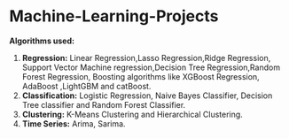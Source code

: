 # Machine-Learning-Projects
**Algorithms used:**
1. **Regression:** Linear Regression,Lasso Regression,Ridge Regression, Support Vector Machine regression,Decision Tree Regression,Random Forest Regression, Boosting algorithms like XGBoost Regression, AdaBoost ,LightGBM and catBoost.
2. **Classification:** Logistic Regression, Naive Bayes Classifier, Decision Tree classifier and Random Forest Classifier.
3. **Clustering:** K-Means Clustering and Hierarchical Clustering.
4. **Time Series:** Arima, Sarima.
